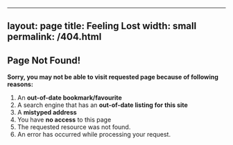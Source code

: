 <!--
SPDX-License-Identifier: Apache-2.0
Copyright (c) 2021 Intel Corporation
-->
---
layout: page
title: Feeling Lost
width: small
permalink: /404.html
---

<div class="uk-margin-large-top">
    <h2>Page Not Found!</h2>
    <p><strong>Sorry, you may not be able to visit requested page because of following reasons:</strong></p>
    <ol>
        <li>An <strong>out-of-date bookmark/favourite</strong></li>
        <li>A search engine that has an <strong>out-of-date listing for this site</strong></li>
        <li>A <strong>mistyped address</strong></li>
        <li>You have <strong>no access</strong> to this page</li>
        <li>The requested resource was not found.</li>
        <li>An error has occurred while processing your request.</li>
    </ol>
</div>
